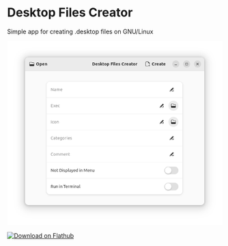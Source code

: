 # Desktop Files Creator

Simple app for creating .desktop files on GNU/Linux

![screenshot.png](/screenshot.png)

[<img src="https://flathub.org/assets/badges/flathub-badge-en.svg" width="200" alt="Download on Flathub">](https://flathub.org/apps/details/com.github.alexkdeveloper.desktop-files-creator)
